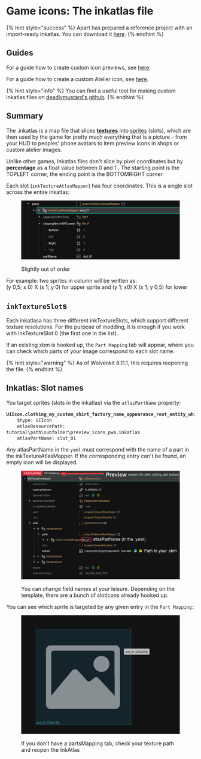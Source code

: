 # Game icons: The inkatlas file

{% hint style="success" %}
Apart has prepared a reference project with an import-ready inkatlas. You can download it [here](https://mega.nz/file/vUUDEQxS#w66XKJ7acIsnXuJcOBEwPPDcm4GFtSa06MzZccAaX8Y).
{% endhint %}

## Guides

For a guide how to create custom icon previews, see [here](../modding-guides/custom-icons-and-ui/adding-items-preview-images/).

For a guide how to create a custom Atelier icon, see [here](../modding-guides/everything-else/adding-items-atelier-integration.md#generating-an-icon).

{% hint style="info" %}
You can find a useful tool for making custom inkatlas files on [deadlymustard's github](https://github.com/deadlymustard/inkatlas-utils).
{% endhint %}

## Summary

The .inkatlas is a map file that slices [**textures**](../textures/) into [sprites](https://stackoverflow.com/a/34575810) (slots), which are then used by the game for pretty much everything that is a picture - from your HUD to peoples' phone avatars to item preview icons in shops or custom atelier images.&#x20;

Unlike other games, Inkatlas files don't slice by pixel coordinates but by **percentage** as a float value between 0 and 1 . The starting point is the TOPLEFT corner, the ending point is the BOTTOMRIGHT corner.&#x20;

Each slot (`inkTextureAtlasMapper`) has four coordinates. This is a single slot across the entire inkatlas:

<figure><img src="../../.gitbook/assets/inkatlas_coordinates.png" alt=""><figcaption><p>Slightly out of order</p></figcaption></figure>

For example: two sprites in column will be written as:\
(y 0,5; x 0) X (x 1; y 0) for upper sprite and (y 1; x0) X (x 1; y 0,5) for lower

## `inkTextureSlot`s

Each inkatlasa has three different inkTextureSlots, which support different texture resolutions. For the purpose of modding, it is enough if you work with inkTextureSlot 0 (the first one in the list).

If an existing xbm is hooked up, the `Part Mapping` tab will appear, where you can check which parts of your image correspond to each slot name.

{% hint style="warning" %}
As of Wolvenkit 8.11.1, this requires reopening the file.
{% endhint %}

## Inkatlas: Slot names

You target sprites (slots in the inkatlas) via the `atlasPartName` property:&#x20;

<pre class="language-yaml"><code class="lang-yaml"><strong>UIIcon.clothing_my_custom_shirt_factory_name_appearance_root_entity_white_red_Female_:
</strong>    $type: UIIcon
    atlasResourcePath: tutorial\path\subfolder\preview_icons_pwa.inkatlas
    atlasPartName: slot_01
</code></pre>

Any atlasPartName in the `yaml` must correspond with the name of a part in the inkTextureAtlasMapper.  If the corresponding entry can't be found, an empty icon will be displayed.

<figure><img src="../../.gitbook/assets/inkatlas_slot_names.png" alt=""><figcaption><p>You can change field names at your leisure. Depending on the template, there are a bunch of slotIcons already hooked up.</p></figcaption></figure>

You can see which sprite is targeted by any given entry in the `Part Mapping:`

<figure><img src="../../.gitbook/assets/inkatlas partsMapping.png" alt=""><figcaption><p>If you don't have a partsMapping tab, check your texture path and reopen the InkAtlas</p></figcaption></figure>

